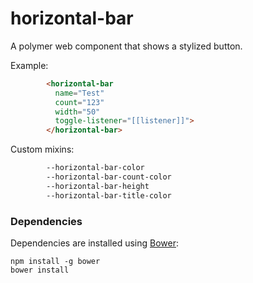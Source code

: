# horizontal-bar

A polymer web component that shows a stylized button.

Example:
```html
        <horizontal-bar
          name="Test"
          count="123"
          width="50"
          toggle-listener="[[listener]]">
        </horizontal-bar>
```

Custom mixins:
```html
        --horizontal-bar-color
        --horizontal-bar-count-color
        --horizontal-bar-height
        --horizontal-bar-title-color
```

### Dependencies

Dependencies are installed using [Bower](http://bower.io/):

    npm install -g bower
    bower install
